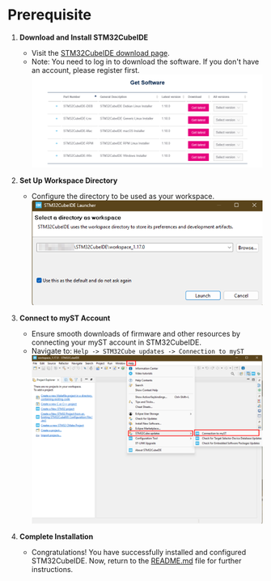 # Prerequisite
1. **Download and Install STM32CubeIDE**
    - Visit the [STM32CubeIDE download page](https://www.st.com/en/development-tools/stm32cubeide.html).
    - Note: You need to log in to download the software. If you don't have an account, please register first.
    ![Download STM32CubeIDE](/Resources/Get-CubeIDE.png)

2. **Set Up Workspace Directory**
    - Configure the directory to be used as your workspace.
    ![Set Up Workspace Directory](/Resources/Setup-default-directory-workspace.png)

3. **Connect to myST Account**
    - Ensure smooth downloads of firmware and other resources by connecting your myST account in STM32CubeIDE.
    - Navigate to: `Help -> STM32Cube updates -> Connection to myST`
    ![Connect to myST Account](/Resources/Connect-to-myST.png)

4. **Complete Installation**
    - Congratulations! You have successfully installed and configured STM32CubeIDE. Now, return to the [README.md](./README.md) file for further instructions.